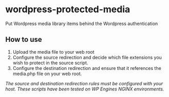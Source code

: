 # wordpress-protected-media
Put Wordpress media library items behind the Wordpress authentication

## How to use

1. Upload the media file to your web root
2. Configure the source redirection and decide which file extensions you wish to protect in the source script.
3. Configure the destination redirection and ensure that it references the media.php file on your web root.

*The source and destination redirection rules must be configured with your host.*
*These scripts have been tested on WP Engines NGINX environments.*
